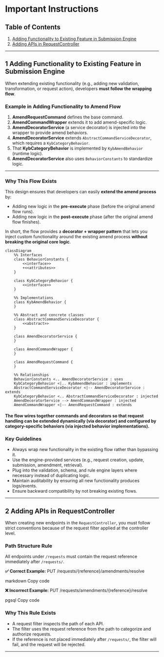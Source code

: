 # Important Instructions

## Table of Contents
1. [Adding Functionality to Existing Feature in Submission Engine](#1-adding-functionality-to-existing-feature-in-submission-engine)  
2. [Adding APIs in RequestController](#2-adding-apis-in-requestcontroller)  

---

## 1 Adding Functionality to Existing Feature in Submission Engine

When extending existing functionality (e.g., adding new validation, transformation, or request action), developers **must follow the wrapping flow**.

### Example in Adding Functionality to Amend Flow

1. **AmendRequestCommand** defines the base command.  
2. **AmendCommandWrapper** extends it to add amend-specific logic.  
3. **AmendDecoratorService** (a service decorator) is injected into the wrapper to provide amend behaviors.  
4. **AmendDecoratorService** extends `AbstractCommandServiceDecorator`, which requires a `KybCategoryBehavior`.  
5. That **KybCategoryBehavior** is implemented by `KybAmendBehavior` (runtime logic).  
6. **AmendDecoratorService** also uses `BehaviorConstants` to standardize logic.  

---

### Why This Flow Exists
This design ensures that developers can easily **extend the amend process** by:  
- Adding new logic in the **pre-execute** phase (before the original amend flow runs).  
- Adding new logic in the **post-execute** phase (after the original amend flow finishes).  

In short, the flow provides a **decorator + wrapper pattern** that lets you inject custom functionality around the existing amend process **without breaking the original core logic**. 

```mermaid
classDiagram
    %% Interfaces
    class BehaviorConstants {
        <<interface>>
        +<<attributes>>
    }

    class KybCategoryBehavior {
        <<interface>>
    }

    %% Implementations
    class KybAmendBehavior {
    }

    %% Abstract and concrete classes
    class AbstractCommandServiceDecorator {
        <<abstract>>
    }

    class AmendDecoratorService {
    }

    class AmendCommandWrapper {
    }

    class AmendRequestCommand {
    }

    %% Relationships
    BehaviorConstants <.. AmendDecoratorService : uses
    KybCategoryBehavior <|.. KybAmendBehavior : implements
    AbstractCommandServiceDecorator <|-- AmendDecoratorService : extends
    KybCategoryBehavior <.. AbstractCommandServiceDecorator : injected
    AmendDecoratorService --> AmendCommandWrapper : injected
    AmendCommandWrapper <|-- AmendRequestCommand : extends
```


#### The flow wires together commands and decorators so that request handling can be extended dynamically (via decorator) and configured by category-specific behaviors (via injected behavior implementations).


### Key Guidelines
- Always wrap new functionality in the existing flow rather than bypassing it.  
- Use the engine-provided services (e.g., request creation, update, submission, amendment, retrieval).  
- Plug into the validation, schema, and rule engine layers where necessary instead of duplicating logic.  
- Maintain auditability by ensuring all new functionality produces logs/events.  
- Ensure backward compatibility by not breaking existing flows.  

---

## 2 Adding APIs in RequestController

When creating new endpoints in the `RequestController`, you must follow strict conventions because of the request filter applied at the controller level.

### Path Structure Rule
All endpoints under `/requests` must contain the request reference immediately after `/requests/`.

**✅ Correct Example:**
PUT /requests/{reference}/amendments/resolve

markdown
Copy code

**❌ Incorrect Example:**
PUT /requests/amendments/{reference}/resolve

pgsql
Copy code

### Why This Rule Exists
- A request filter inspects the path of each API.  
- The filter uses the request reference from the path to categorize and authorize requests.  
- If the reference is not placed immediately after `/requests/`, the filter will fail, and the request will be rejected.  

---

